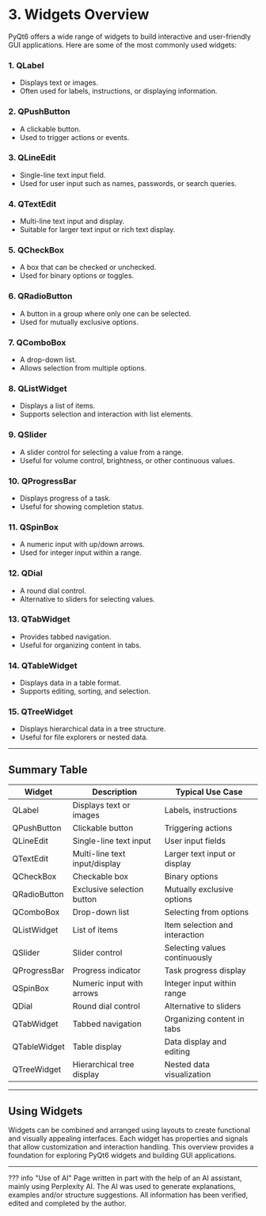 # 3. Widgets Overview

PyQt6 offers a wide range of widgets to build interactive and user-friendly GUI applications. Here are some of the most
commonly used widgets:

### 1. QLabel

- Displays text or images.
- Often used for labels, instructions, or displaying information.

### 2. QPushButton

- A clickable button.
- Used to trigger actions or events.

### 3. QLineEdit

- Single-line text input field.
- Used for user input such as names, passwords, or search queries.

### 4. QTextEdit

- Multi-line text input and display.
- Suitable for larger text input or rich text display.

### 5. QCheckBox

- A box that can be checked or unchecked.
- Used for binary options or toggles.

### 6. QRadioButton

- A button in a group where only one can be selected.
- Used for mutually exclusive options.

### 7. QComboBox

- A drop-down list.
- Allows selection from multiple options.

### 8. QListWidget

- Displays a list of items.
- Supports selection and interaction with list elements.

### 9. QSlider

- A slider control for selecting a value from a range.
- Useful for volume control, brightness, or other continuous values.

### 10. QProgressBar

- Displays progress of a task.
- Useful for showing completion status.

### 11. QSpinBox

- A numeric input with up/down arrows.
- Used for integer input within a range.

### 12. QDial

- A round dial control.
- Alternative to sliders for selecting values.

### 13. QTabWidget

- Provides tabbed navigation.
- Useful for organizing content in tabs.

### 14. QTableWidget

- Displays data in a table format.
- Supports editing, sorting, and selection.

### 15. QTreeWidget

- Displays hierarchical data in a tree structure.
- Useful for file explorers or nested data.

---

## Summary Table

| Widget       | Description                   | Typical Use Case               |
|--------------|-------------------------------|--------------------------------|
| QLabel       | Displays text or images       | Labels, instructions           |
| QPushButton  | Clickable button              | Triggering actions             |
| QLineEdit    | Single-line text input        | User input fields              |
| QTextEdit    | Multi-line text input/display | Larger text input or display   |
| QCheckBox    | Checkable box                 | Binary options                 |
| QRadioButton | Exclusive selection button    | Mutually exclusive options     |
| QComboBox    | Drop-down list                | Selecting from options         |
| QListWidget  | List of items                 | Item selection and interaction |
| QSlider      | Slider control                | Selecting values continuously  |
| QProgressBar | Progress indicator            | Task progress display          |
| QSpinBox     | Numeric input with arrows     | Integer input within range     |
| QDial        | Round dial control            | Alternative to sliders         |
| QTabWidget   | Tabbed navigation             | Organizing content in tabs     |
| QTableWidget | Table display                 | Data display and editing       |
| QTreeWidget  | Hierarchical tree display     | Nested data visualization      |

---

## Using Widgets

Widgets can be combined and arranged using layouts to create functional and visually appealing interfaces. Each widget
has properties and signals that allow customization and interaction handling. This overview provides a foundation for
exploring PyQt6 widgets and building GUI applications.


---------------

??? info "Use of AI"
        Page written in part with the help of an AI assistant, mainly using Perplexity AI. The AI was used to generate
        explanations, examples and/or structure suggestions. All information has been verified, edited and completed by the
        author.